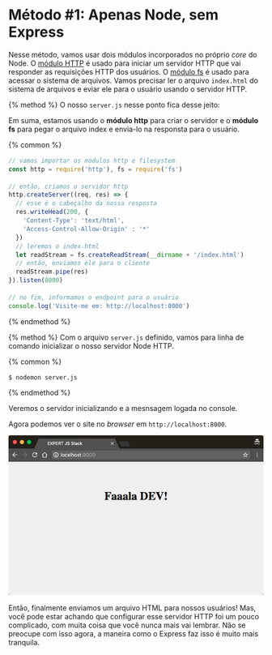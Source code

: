 # Método #1: Apenas Node, sem Express

Nesse método, vamos usar dois módulos incorporados no próprio *core* do Node. O [módulo HTTP](https://nodejs.org/api/http.html#http_http) é usado para iniciar um servidor HTTP que vai responder as requisições HTTP dos usuários. O [módulo fs](https://nodejs.org/api/fs.html#fs_file_system) é usado para acessar o sistema de arquivos. Vamos precisar ler o arquivo ```index.html``` do sistema de arquivos e eviar ele para o usuário usando o servidor HTTP.

{% method %}
O nosso ```server.js``` nesse ponto fica desse jeito:

Em suma, estamos usando o **módulo http** para criar o servidor e o **módulo fs** para pegar o arquivo index e envia-lo na responsta para o usuário.

{% common %}
```js
// vamos importar os módulos http e filesystem
const http = require('http'), fs = require('fs')

// então, criamos o servidor http
http.createServer((req, res) => {
  // esse é o cabeçalho da nossa resposta
  res.writeHead(200, {
    'Content-Type': 'text/html',
    'Access-Control-Allow-Origin' : '*'
  })
  // leremos o index.html
  let readStream = fs.createReadStream(__dirname + '/index.html')
  // então, enviamos ele para o cliente
  readStream.pipe(res)
}).listen(8000)

// no fim, informamos o endpoint para o usuário
console.log('Visite-me em: http://localhost:8000')
```
{% endmethod %}

{% method %}
Com o arquivo ```server.js``` definido, vamos para linha de comando inicializar o nosso servidor Node HTTP.

{% common %}
```
$ nodemon server.js
```
{% endmethod %}

Veremos o servidor inicializando e a mesnsagem logada no console.

<asciinema-player src="/assets/node-server.json" speed="2" poster="npt:1:15"></asciinema-player>

Agora podemos ver o site no *browser* em ```http://localhost:8000```.

![Falaaa DEV Browser](/assets/localhost-8000.png)

Então, finalmente enviamos um arquivo HTML para nossos usuários! Mas, você pode estar achando que configurar esse servidor HTTP foi um pouco complicado, com muita coisa que você nunca mais vai lembrar. Não se preocupe com isso agora, a maneira como o Express faz isso é muito mais tranquila.
